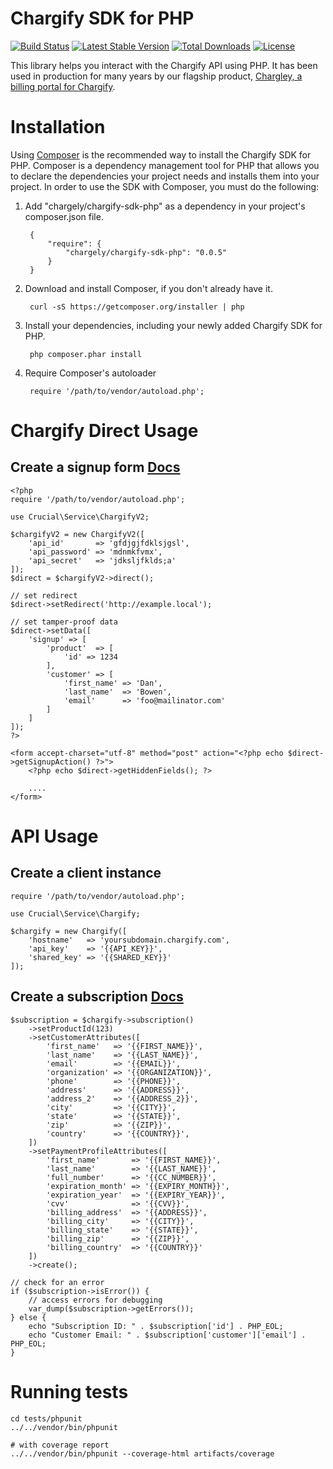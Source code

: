 # Chargify SDK for PHP

[![Build Status](https://travis-ci.org/chargely/chargify-sdk-php.svg?branch=master)](https://travis-ci.org/chargely/chargify-sdk-php)
[![Latest Stable Version](https://poser.pugx.org/chargely/chargify-sdk-php/v/stable)](https://packagist.org/packages/chargely/chargify-sdk-php)
[![Total Downloads](https://poser.pugx.org/chargely/chargify-sdk-php/downloads)](https://packagist.org/packages/chargely/chargify-sdk-php)
[![License](https://poser.pugx.org/chargely/chargify-sdk-php/license)](https://packagist.org/packages/chargely/chargify-sdk-php)

This library helps you interact with the Chargify API using PHP. It has been used in production for many years by our 
flagship product, [Chargley, a billing portal for Chargify](http://www.chargely.com).

# Installation

Using [Composer](https://getcomposer.org/) is the recommended way to install the Chargify SDK for PHP. Composer is a 
dependency management tool for PHP that allows you to declare the dependencies your project needs and installs them 
into your project. In order to use the SDK with Composer, you must do the following:

1. Add "chargely/chargify-sdk-php" as a dependency in your project's composer.json file.

        {
            "require": {
                "chargely/chargify-sdk-php": "0.0.5"
            }
        }

2. Download and install Composer, if you don't already have it.

        curl -sS https://getcomposer.org/installer | php

3. Install your dependencies, including your newly added Chargify SDK for PHP.

        php composer.phar install

4. Require Composer's autoloader

        require '/path/to/vendor/autoload.php';

# Chargify Direct Usage

## Create a signup form [Docs](https://docs.chargify.com/chargify-direct-signups)

    <?php
    require '/path/to/vendor/autoload.php';
    
    use Crucial\Service\ChargifyV2;

    $chargifyV2 = new ChargifyV2([
        'api_id'       => 'gfdjgjfdklsjgsl',
        'api_password' => 'mdnmkfvmx',
        'api_secret'   => 'jdksljfklds;a'
    ]);
    $direct = $chargifyV2->direct();
    
    // set redirect
    $direct->setRedirect('http://example.local');
    
    // set tamper-proof data
    $direct->setData([
        'signup' => [
            'product'  => [
                'id' => 1234
            ],
            'customer' => [
                'first_name' => 'Dan',
                'last_name'  => 'Bowen',
                'email'      => 'foo@mailinator.com'
            ]
        ]
    ]);
    ?>
    
    <form accept-charset="utf-8" method="post" action="<?php echo $direct->getSignupAction() ?>">
        <?php echo $direct->getHiddenFields(); ?>
        
        ....
    </form>

# API Usage

## Create a client instance

    require '/path/to/vendor/autoload.php';
    
    use Crucial\Service\Chargify;
    
    $chargify = new Chargify([
        'hostname'   => 'yoursubdomain.chargify.com',
        'api_key'    => '{{API_KEY}}',
        'shared_key' => '{{SHARED_KEY}}'
    ]);
    
## Create a subscription [Docs](https://docs.chargify.com/api-customers)

    $subscription = $chargify->subscription()
        ->setProductId(123)
        ->setCustomerAttributes([
            'first_name'   => '{{FIRST_NAME}}',
            'last_name'    => '{{LAST_NAME}}',
            'email'        => '{{EMAIL}}',
            'organization' => '{{ORGANIZATION}}',
            'phone'        => '{{PHONE}}',
            'address'      => '{{ADDRESS}}',
            'address_2'    => '{{ADDRESS_2}}',
            'city'         => '{{CITY}}',
            'state'        => '{{STATE}}',
            'zip'          => '{{ZIP}}',
            'country'      => '{{COUNTRY}}',
        ])
        ->setPaymentProfileAttributes([
            'first_name'       => '{{FIRST_NAME}}',
            'last_name'        => '{{LAST_NAME}}',
            'full_number'      => '{{CC_NUMBER}}',
            'expiration_month' => '{{EXPIRY_MONTH}}',
            'expiration_year'  => '{{EXPIRY_YEAR}}',
            'cvv'              => '{{CVV}}',
            'billing_address'  => '{{ADDRESS}}',
            'billing_city'     => '{{CITY}}',
            'billing_state'    => '{{STATE}}',
            'billing_zip'      => '{{ZIP}}',
            'billing_country'  => '{{COUNTRY}}'
        ])
        ->create();
        
    // check for an error
    if ($subscription->isError()) {
        // access errors for debugging
        var_dump($subscription->getErrors());
    } else {
        echo "Subscription ID: " . $subscription['id'] . PHP_EOL;
        echo "Customer Email: " . $subscription['customer']['email'] . PHP_EOL;
    }
    
# Running tests

    cd tests/phpunit
    ../../vendor/bin/phpunit
    
    # with coverage report
    ../../vendor/bin/phpunit --coverage-html artifacts/coverage